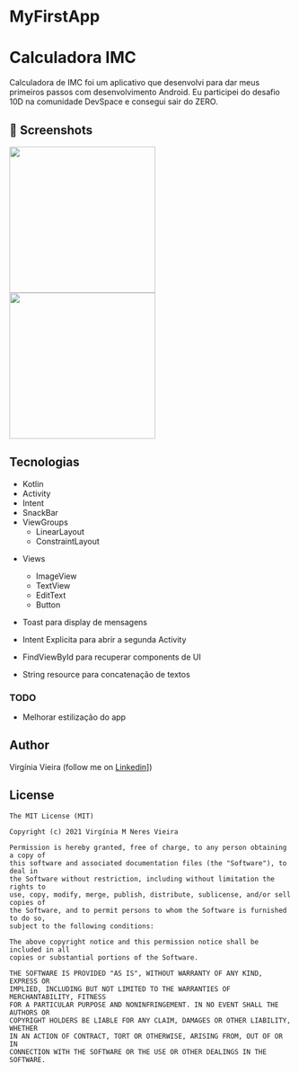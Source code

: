 # MyFirstApp
# Calculadora IMC
Calculadora de IMC foi um aplicativo que desenvolvi para dar meus primeiros passos com desenvolvimento Android. 
Eu participei do desafio 10D na comunidade DevSpace e consegui sair do ZERO. 

## :camera_flash: Screenshots
<!-- You can add more screenshots here if you like -->
<img src = "https://github.com/user-attachments/assets/1eb581f2-97d8-40b8-835a-539ecbae7b5b" 
   width = 260/>
<img src = "https://github.com/user-attachments/assets/204b2d80-d10d-4fd4-8d0e-7d81b5718b9a" 
   width = 260/>

## Tecnologias
* Kotlin
* Activity
* Intent
* SnackBar
* ViewGroups
  - LinearLayout
  - ConstraintLayout
- Views
   - ImageView
   - TextView
   - EditText
   - Button
     
- Toast para display de mensagens
- Intent Explicita para abrir a segunda Activity
- FindViewById para recuperar components de UI
- String resource para concatenação de textos


### TODO
- Melhorar estilização do app

## Author
Virgínia Vieira (follow me on [Linkedin]([https://www.linkedin.com/in/virg%C3%ADnia-m-neres-vieira/)])

## License
```
The MIT License (MIT)

Copyright (c) 2021 Virgínia M Neres Vieira

Permission is hereby granted, free of charge, to any person obtaining a copy of
this software and associated documentation files (the "Software"), to deal in
the Software without restriction, including without limitation the rights to
use, copy, modify, merge, publish, distribute, sublicense, and/or sell copies of
the Software, and to permit persons to whom the Software is furnished to do so,
subject to the following conditions:

The above copyright notice and this permission notice shall be included in all
copies or substantial portions of the Software.

THE SOFTWARE IS PROVIDED "AS IS", WITHOUT WARRANTY OF ANY KIND, EXPRESS OR
IMPLIED, INCLUDING BUT NOT LIMITED TO THE WARRANTIES OF MERCHANTABILITY, FITNESS
FOR A PARTICULAR PURPOSE AND NONINFRINGEMENT. IN NO EVENT SHALL THE AUTHORS OR
COPYRIGHT HOLDERS BE LIABLE FOR ANY CLAIM, DAMAGES OR OTHER LIABILITY, WHETHER
IN AN ACTION OF CONTRACT, TORT OR OTHERWISE, ARISING FROM, OUT OF OR IN
CONNECTION WITH THE SOFTWARE OR THE USE OR OTHER DEALINGS IN THE SOFTWARE.
```
